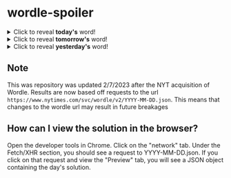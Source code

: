 # wordle-spoiler

<details>
  <summary>Click to reveal <b>today's</b> word!</summary>
  <br>
  <b> force </b>
</details>

<details>
  <summary>Click to reveal <b>tomorrow's</b> word!</summary>
  <br>
  <b> taboo </b>
</details>

<details>
  <summary>Click to reveal <b>yesterday's</b> word!</summary>
  <br>
  <b> realm </b>
</details>

## Note
This was repository was updated 2/7/2023 after the NYT acquisition of Wordle. Results are now based off requests to the url `https://www.nytimes.com/svc/wordle/v2/YYYY-MM-DD.json`. This means that changes to the wordle url may result in future breakages

## How can I view the solution in the browser?
Open the developer tools in Chrome. Click on the "network" tab. Under the Fetch/XHR section, you should see a request to YYYY-MM-DD.json. If you click on that request and view the "Preview" tab, you will see a JSON object containing the day's solution.